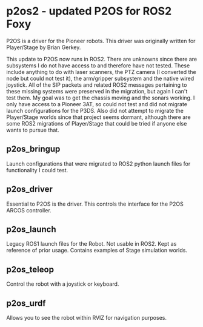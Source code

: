 # p2os2 - updated P2OS for ROS2 Foxy

P2OS is a driver for the Pioneer robots. This driver was originally written for Player/Stage by Brian Gerkey.

This update to P2OS now runs in ROS2. There are unknowns since there are subsystems I do not have access to and therefore have not tested. These include anything to do with laser scanners, the PTZ camera (I converted the node but could not test it), the arm/gripper subsystem and the native wired joystick. All of the SIP packets and related ROS2 messages pertaining to these missing systems were preserved in the migration, but again I can't test them. My goal was to get the chassis moving and the sonars working. I only have access to a Pioneer 3AT, so could not test and did not migrate launch configurations for the P3DS. Also did not attempt to migrate the Player/Stage worlds since that project seems dormant, although there are some ROS2 migrations of Player/Stage that could be tried if anyone else wants to pursue that.


p2os_bringup
------------

Launch configurations that were migrated to ROS2 python launch files for functionality I could test.

p2os_driver
-----------

Essential to P2OS is the driver. This controls the interface for the P2OS ARCOS controller. 


p2os_launch
-----------

Legacy ROS1 launch files for the Robot. Not usable in ROS2. Kept as reference of prior usage. Contains examples of Stage simulation worlds.


p2os_teleop
-----------

Control the robot with a joystick or keyboard. 


p2os_urdf
---------

Allows you to see the robot within RVIZ for navigation purposes. 

